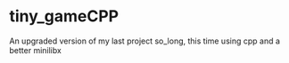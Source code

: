# tiny_gameCPP
An upgraded version of my last project so_long, this time using cpp and a better minilibx
